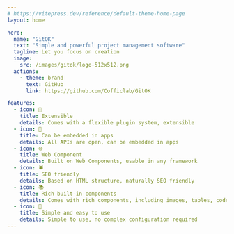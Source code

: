 ```yaml
---
# https://vitepress.dev/reference/default-theme-home-page
layout: home

hero:
  name: "GitOK"
  text: "Simple and powerful project management software"
  tagline: Let you focus on creation
  image: 
    src: /images/gitok/logo-512x512.png
  actions:
    - theme: brand
      text: GitHub
      link: https://github.com/Cofficlab/GitOK

features:
  - icon: 🔌
    title: Extensible
    details: Comes with a flexible plugin system, extensible
  - icon: 📱
    title: Can be embedded in apps
    details: All APIs are open, can be embedded in apps
  - icon: 🌐
    title: Web Component
    details: Built on Web Components, usable in any framework
  - icon: 🕷️
    title: SEO friendly
    details: Based on HTML structure, naturally SEO friendly
  - icon: 📚
    title: Rich built-in components
    details: Comes with rich components, including images, tables, code blocks, etc.
  - icon: 🎁
    title: Simple and easy to use
    details: Simple to use, no complex configuration required
---
```


<GitFeature lang="en" />
<BannerFeature lang="en" />

<IconFeature lang="en" />
<ApiFeature lang="en" />
<DbFeature lang="en" />

<script setup>
import GitFeature from '../components/GitOK/GitFeature.vue'
import BannerFeature from '../components/GitOK/BannerFeature.vue'
import IconFeature from '../components/GitOK/IconFeature.vue'
import ApiFeature from '../components/GitOK/ApiFeature.vue'
import DbFeature from '../components/GitOK/DbFeature.vue'
</script>
